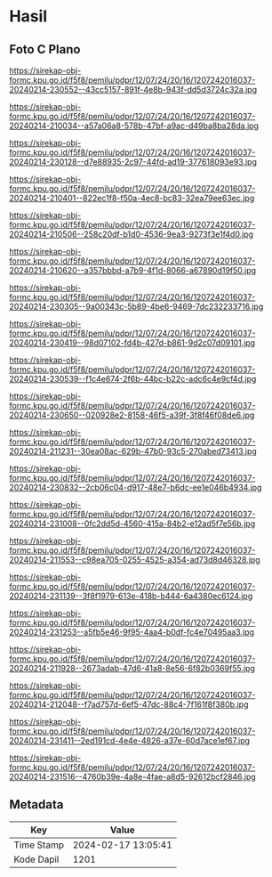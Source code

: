# Hasil

## Foto C Plano

https://sirekap-obj-formc.kpu.go.id/f5f8/pemilu/pdpr/12/07/24/20/16/1207242016037-20240214-230552--43cc5157-891f-4e8b-943f-dd5d3724c32a.jpg

https://sirekap-obj-formc.kpu.go.id/f5f8/pemilu/pdpr/12/07/24/20/16/1207242016037-20240214-210034--a57a06a8-578b-47bf-a9ac-d49ba8ba28da.jpg

https://sirekap-obj-formc.kpu.go.id/f5f8/pemilu/pdpr/12/07/24/20/16/1207242016037-20240214-230128--d7e88935-2c97-44fd-ad19-377618093e93.jpg

https://sirekap-obj-formc.kpu.go.id/f5f8/pemilu/pdpr/12/07/24/20/16/1207242016037-20240214-210401--822ec1f8-f50a-4ec8-bc83-32ea79ee63ec.jpg

https://sirekap-obj-formc.kpu.go.id/f5f8/pemilu/pdpr/12/07/24/20/16/1207242016037-20240214-210506--258c20df-b1d0-4536-9ea3-9273f3e1f4d0.jpg

https://sirekap-obj-formc.kpu.go.id/f5f8/pemilu/pdpr/12/07/24/20/16/1207242016037-20240214-210620--a357bbbd-a7b9-4f1d-8066-a67890d19f50.jpg

https://sirekap-obj-formc.kpu.go.id/f5f8/pemilu/pdpr/12/07/24/20/16/1207242016037-20240214-230305--9a00343c-5b89-4be6-9469-7dc232233716.jpg

https://sirekap-obj-formc.kpu.go.id/f5f8/pemilu/pdpr/12/07/24/20/16/1207242016037-20240214-230419--98d07102-fd4b-427d-b861-9d2c07d09101.jpg

https://sirekap-obj-formc.kpu.go.id/f5f8/pemilu/pdpr/12/07/24/20/16/1207242016037-20240214-230539--f1c4e674-2f6b-44bc-b22c-adc6c4e9cf4d.jpg

https://sirekap-obj-formc.kpu.go.id/f5f8/pemilu/pdpr/12/07/24/20/16/1207242016037-20240214-230650--020928e2-8158-46f5-a39f-3f8f46f08de6.jpg

https://sirekap-obj-formc.kpu.go.id/f5f8/pemilu/pdpr/12/07/24/20/16/1207242016037-20240214-211231--30ea08ac-629b-47b0-93c5-270abed73413.jpg

https://sirekap-obj-formc.kpu.go.id/f5f8/pemilu/pdpr/12/07/24/20/16/1207242016037-20240214-230832--2cb06c04-d917-48e7-b6dc-ee1e046b4934.jpg

https://sirekap-obj-formc.kpu.go.id/f5f8/pemilu/pdpr/12/07/24/20/16/1207242016037-20240214-231008--0fc2dd5d-4560-415a-84b2-e12ad5f7e56b.jpg

https://sirekap-obj-formc.kpu.go.id/f5f8/pemilu/pdpr/12/07/24/20/16/1207242016037-20240214-211553--c98ea705-0255-4525-a354-ad73d8d46328.jpg

https://sirekap-obj-formc.kpu.go.id/f5f8/pemilu/pdpr/12/07/24/20/16/1207242016037-20240214-231139--3f8f1979-613e-418b-b444-6a4380ec6124.jpg

https://sirekap-obj-formc.kpu.go.id/f5f8/pemilu/pdpr/12/07/24/20/16/1207242016037-20240214-231253--a5fb5e46-9f95-4aa4-b0df-fc4e70495aa3.jpg

https://sirekap-obj-formc.kpu.go.id/f5f8/pemilu/pdpr/12/07/24/20/16/1207242016037-20240214-211928--2673adab-47d6-41a8-8e56-6f82b0369f55.jpg

https://sirekap-obj-formc.kpu.go.id/f5f8/pemilu/pdpr/12/07/24/20/16/1207242016037-20240214-212048--f7ad757d-6ef5-47dc-88c4-7f161f8f380b.jpg

https://sirekap-obj-formc.kpu.go.id/f5f8/pemilu/pdpr/12/07/24/20/16/1207242016037-20240214-231411--2ed191cd-4e4e-4826-a37e-60d7ace1ef67.jpg

https://sirekap-obj-formc.kpu.go.id/f5f8/pemilu/pdpr/12/07/24/20/16/1207242016037-20240214-231516--4760b39e-4a8e-4fae-a8d5-92612bcf2846.jpg


## Metadata

| Key        | Value               |
| ---------- | ------------------- |
| Time Stamp | 2024-02-17 13:05:41 |
| Kode Dapil | 1201                |



